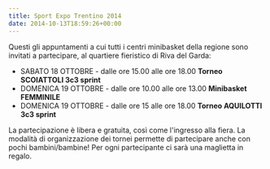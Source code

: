 ```yaml
---
title: Sport Expo Trentino 2014
date: 2014-10-13T18:59:26+00:00
---
```

Questi gli appuntamenti a cui tutti i centri minibasket della regione sono invitati a partecipare, al quartiere fieristico di Riva del Garda:
* SABATO 18 OTTOBRE - dalle ore 15.00 alle ore 18.00 **Torneo SCOIATTOLI 3c3 sprint**
* DOMENICA 19 OTTOBRE - dalle ore 10.00 alle ore 13.00 **Minibasket FEMMINILE**
* DOMENICA 19 OTTOBRE - dalle ore 15 alle ore 18.00 **Torneo AQUILOTTI 3c3 sprint**

La partecipazione è libera e gratuita, così come l'ingresso alla fiera. La modalità di organizzazione dei tornei permette di partecipare anche con pochi bambini/bambine! Per ogni partecipante ci sarà una maglietta in regalo.